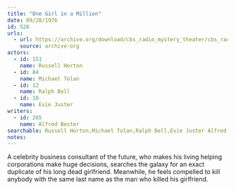 ```yaml
---
title: "One Girl in a Million"
date: 09/28/1976
id: 526
urls: 
  - url: https://archive.org/download/cbs_radio_mystery_theater/cbs_radio_mystery_theater-0501-0550.zip/cbs_radio_mystery_theater-0501-0550%2Fcbsrmt_0526_one_girl_in_a_million.mp3
    source: archive-org
actors:  
  - id: 151
    name: Russell Horton  
  - id: 84
    name: Michael Tolan  
  - id: 12
    name: Ralph Bell  
  - id: 10
    name: Evie Juster
writers:  
  - id: 265
    name: Alfred Bester
searchable: Russell Horton,Michael Tolan,Ralph Bell,Evie Juster Alfred Bester
notes:  
---
```

A celebrity business consultant of the future, who makes his living helping corporations make huge decisions, searches the galaxy for an exact duplicate of his long dead girlfriend. Meanwhile, he feels compelled to kill anybody with the same last name as the man who killed his girlfriend.